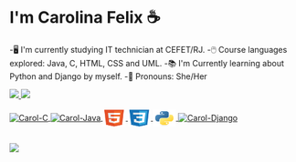# I'm Carolina Felix ☕


-🖥 I'm currently studying IT technician at CEFET/RJ.
-🖱 Course languages explored: Java, C, HTML, CSS and UML.
-📚 I'm Currently learning about Python and Django by myself.
-👋 Pronouns: She/Her

<div>
  <a href="https://github.com/zGhostily">
  <img height="180em" src="https://github-readme-stats.vercel.app/api?username=zGhostily&show_icons=true&theme=cobalt&include_all_commits=true&count_private=true"/>
  <img height="180em" src="https://github-readme-stats.vercel.app/api/top-langs/?username=zGhostily&layout=compact&langs_count=7&theme=cobalt"/>
</div>
<div style="display: inline_block"><br>
  <img align="center" alt="Carol-C" height="30" width="40" src="https://cdn.jsdelivr.net/gh/devicons/devicon/icons/c/c-original.svg">
  <img align="center" alt="Carol-Java" height="30" width="40" src="https://cdn.jsdelivr.net/gh/devicons/devicon/icons/java/java-original.svg">
  <img align="center" alt="Carol-HTML" height="30" width="40" src="https://raw.githubusercontent.com/devicons/devicon/master/icons/html5/html5-original.svg">
  <img align="center" alt="Carol-CSS" height="30" width="40" src="https://raw.githubusercontent.com/devicons/devicon/master/icons/css3/css3-original.svg">
  <img align="center" alt="Carol-Python" height="30" width="40" src="https://raw.githubusercontent.com/devicons/devicon/master/icons/python/python-original.svg">
  <img align="center" alt="Carol-Django" height="30" width="40" src="https://cdn.jsdelivr.net/gh/devicons/devicon/icons/django/django-original.svg">
</div>

 ##
 <div>
    <a href = "mailto:carolrigaudfelix@gmail.com"><img src="https://img.shields.io/badge/Gmail-D14836?style=for-the-badge&logo=gmail&logoColor=white" target="_blank"></a>
 </div>
